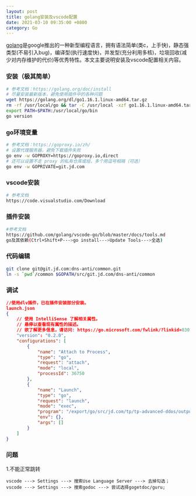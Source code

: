 ```yaml
---
layout: post
title: golang安装及vscode配置
date: 2021-03-10 09:35:00 +0800
category: Go
---
```

[golang](https://golang.org/)是google推出的一种新型编程语言，拥有语法简单(类c，上手快)，静态强类型(不易引入bug)，编译型(执行速度快)，并发型(充分利用多核)，垃圾回收(减少对内存维护的代价)等优秀特性。本文主要说明安装及vscode配置相关内容。
### 安装（极其简单）
```bash
# 参考文档：https://golang.org/doc/install
# 尽量安装最新版本，避免使用插件中的各种问题
wget https://golang.org/dl/go1.16.1.linux-amd64.tar.gz
rm -rf /usr/local/go && tar -C /usr/local -xzf go1.16.1.linux-amd64.tar.gz
export PATH=$PATH:/usr/local/go/bin
go version
```
### go环境变量
```bash
# 参考文档：https://goproxy.io/zh/
# 设置代理服务器，避免下载插件失败
go env -w GOPROXY=https://goproxy.io,direct
# 还可以设置不走 proxy 的私有仓库或组，多个用逗号相隔（可选）
go env -w GOPRIVATE=git.jd.com
```
### vscode安装
```bash
# 参考文档
https://code.visualstudio.com/Download
```
### 插件安装
```bash
#参考文档
https://github.com/golang/vscode-go/blob/master/docs/tools.md
go及其依赖(Ctrl+Shift+P--->go install--->Update Tools--->全选)
```
### 代码编辑
```bash
git clone git@git.jd.com:dns-anti/common.git
ln -s `pwd`/common $GOPATH/src/git.jd.com/dns-anti/common
```
### 调试
```json
//使用dlv插件，已在插件安装部分安装。
launch.json
{
    // 使用 IntelliSense 了解相关属性。 
    // 悬停以查看现有属性的描述。
    // 欲了解更多信息，请访问: https://go.microsoft.com/fwlink/?linkid=830387
    "version": "0.2.0",
    "configurations": [
        {
            "name": "Attach to Process",
            "type": "go",
            "request": "attach",
            "mode": "local",
            "processId": 36750
        },
        {
            "name": "Launch",
            "type": "go",
            "request": "launch",
            "mode": "exec",
            "program": "/export/go/src/jd.com/tp/tp-advanced-ddos/output/bin/advanced-ddos",
            "env": {},
            "args": []
        }
    ]
}
```
### 问题
1.不能正常跳转
```
vscode ---> Settings ---> 搜索Use Language Server ---> 去掉勾选；
vscode ---> Settings ---> 搜索godoc ---> 尝试选择gogetdoc/guru;
```

